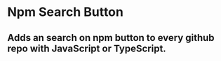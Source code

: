 # Npm Search Button
## Adds an search on npm button to every github repo with JavaScript or TypeScript.